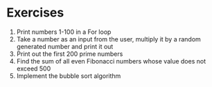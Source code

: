 # Exercises 
1. Print numbers 1-100 in a For loop  
2. Take a number as an input from the user, multiply it by a random generated number and print it out  
3. Print out the first 200 prime numbers  
4. Find the sum of all even Fibonacci numbers whose value does not exceed 500  
4. Implement the bubble sort algorithm  
